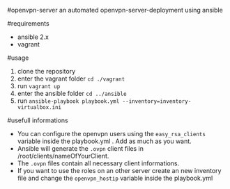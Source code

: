 #openvpn-server
an automated openvpn-server-deployment using ansible

#requirements
- ansible 2.x
- vagrant

#usage
1. clone the repository
2. enter the vagrant folder `cd ./vagrant`
3. run `vagrant up`
4. enter the ansible folder `cd ../ansible`
5. run `ansible-playbook playbook.yml --inventory=inventory-virtualbox.ini`

#usefull informations
- You can configure the openvpn users using the `easy_rsa_clients` variable inside the playbook.yml . Add as much as you want.
- Ansible will generate the `.ovpn` client files in /root/clients/nameOfYourClient.
- The `.ovpn` files contain all necessary client informations.
- If you want to use the roles on an other server create an new inventory file and change the `openvpn_hostip` variable inside the playbook.yml
